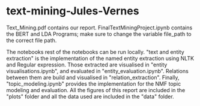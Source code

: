 # text-mining-Jules-Vernes
Text_Mining.pdf contains our report.
FinalTextMiningProject.ipynb contains the BERT and LDA Programs; make sure to change the variable file_path to the correct file path.

The notebooks rest of the notebooks can be run locally. "text and entity extraction" is the implementation of the named entity extraction using NLTK and Regular expression. Those extracted are visualised in "entity visualisations.ipynb", and evaluated in "entity\_evaluation.ipynb". Relations between them are build and visualised in "relation\_extraction". Finally, "topic\_modeling.ipynb" provides the implementation for the NMF topic modeling and evaluation. All the figures of this report are included in the "plots" folder and all the data used are included in the "data" folder.
